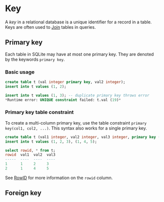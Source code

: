 # Key

A *key* in a relational database is a unique identifier for a record in a table. Keys are often used to [Join](Join.md) tables in queries.

## Primary key
Each table in SQLite may have at most one primary key. They are denoted by the keywords `primary key`.

### Basic usage
```sql
create table t (val integer primary key, val2 integer);
insert into t values (1, 2);

insert into t values (1, 3); -- duplicate primary key throws error
*Runtime error: UNIQUE constraint failed: t.val (19)*
```

### Primary key table constraint
To create a multi-column primary key, use the table constraint `primary key(col1, col2, ...)`. This syntax also works for a single primary key.

```sql
create table t (val1 integer, val2 integer, val3 integer, primary key (val1, val2));
insert into t values (1, 2, 3), (1, 4, 5);

select rowid, * from t;
rowid  val1  val2  val3
-----  ----  ----  ----
1      1     2     3
2      1     4     5
```

See [RowID](RowID.md) for more information on the `rowid` column.

## Foreign key

